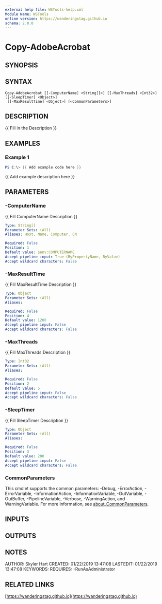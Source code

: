 ```yaml
---
external help file: WSTools-help.xml
Module Name: WSTools
online version: https://wanderingstag.github.io
schema: 2.0.0
---
```


# Copy-AdobeAcrobat

## SYNOPSIS

## SYNTAX

```
Copy-AdobeAcrobat [[-ComputerName] <String[]>] [[-MaxThreads] <Int32>] [[-SleepTimer] <Object>]
 [[-MaxResultTime] <Object>] [<CommonParameters>]
```

## DESCRIPTION
{{ Fill in the Description }}

## EXAMPLES

### Example 1
```powershell
PS C:\> {{ Add example code here }}
```

{{ Add example description here }}

## PARAMETERS

### -ComputerName
{{ Fill ComputerName Description }}

```yaml
Type: String[]
Parameter Sets: (All)
Aliases: Host, Name, Computer, CN

Required: False
Position: 1
Default value: $env:COMPUTERNAME
Accept pipeline input: True (ByPropertyName, ByValue)
Accept wildcard characters: False
```

### -MaxResultTime
{{ Fill MaxResultTime Description }}

```yaml
Type: Object
Parameter Sets: (All)
Aliases:

Required: False
Position: 4
Default value: 1200
Accept pipeline input: False
Accept wildcard characters: False
```

### -MaxThreads
{{ Fill MaxThreads Description }}

```yaml
Type: Int32
Parameter Sets: (All)
Aliases:

Required: False
Position: 2
Default value: 5
Accept pipeline input: False
Accept wildcard characters: False
```

### -SleepTimer
{{ Fill SleepTimer Description }}

```yaml
Type: Object
Parameter Sets: (All)
Aliases:

Required: False
Position: 3
Default value: 200
Accept pipeline input: False
Accept wildcard characters: False
```

### CommonParameters
This cmdlet supports the common parameters: -Debug, -ErrorAction, -ErrorVariable, -InformationAction, -InformationVariable, -OutVariable, -OutBuffer, -PipelineVariable, -Verbose, -WarningAction, and -WarningVariable. For more information, see [about_CommonParameters](http://go.microsoft.com/fwlink/?LinkID=113216).

## INPUTS

## OUTPUTS

## NOTES
AUTHOR: Skyler Hart
CREATED: 01/22/2019 13:47:08
LASTEDIT: 01/22/2019 13:47:08
KEYWORDS:
REQUIRES:
    -RunAsAdministrator

## RELATED LINKS

[https://wanderingstag.github.io](https://wanderingstag.github.io)

